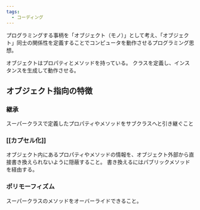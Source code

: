 ```yaml
---
tags:
  - コーディング
---
```

プログラミングする事柄を「オブジェクト（モノ）」として考え、「オブジェクト」同士の関係性を定義することでコンピュータを動作させるプログラミング思想。

オブジェクトはプロパティとメソッドを持っている。
クラスを定義し、インスタンスを生成して動作させる。

## オブジェクト指向の特徴
### 継承
スーパークラスで定義したプロパティやメソッドをサブクラスへと引き継ぐこと

### [[カプセル化]]
オブジェクト内にあるプロパティやメソッドの情報を、オブジェクト外部から直接書き換えられないように隠蔽すること。
書き換えるにはパブリックメソッドを経由する。

### ポリモーフィズム
スーパークラスのメソッドをオーバーライドできること。